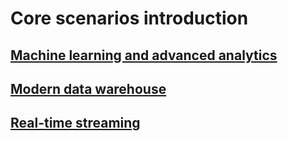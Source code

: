 # Core scenarios introduction

## [Machine learning and advanced analytics](machine-learning-advanced-analytics.md)

## [Modern data warehouse](modern-data-warehouse.md)

## [Real-time streaming](real-time-streaming.md)
